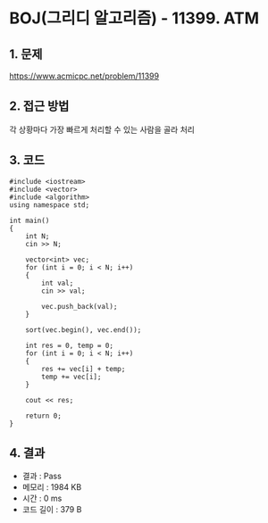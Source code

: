 # BOJ(그리디 알고리즘) - 11399. ATM

## 1. 문제  
https://www.acmicpc.net/problem/11399
## 2. 접근 방법  
각 상황마다 가장 빠르게 처리할 수 있는 사람을 골라 처리
## 3. 코드  
```
#include <iostream>
#include <vector>
#include <algorithm>
using namespace std;

int main()
{
	int N;
	cin >> N;

	vector<int> vec;
	for (int i = 0; i < N; i++)
	{
		int val;
		cin >> val;

		vec.push_back(val);
	}

	sort(vec.begin(), vec.end());

	int res = 0, temp = 0;
	for (int i = 0; i < N; i++)
	{
		res += vec[i] + temp;
		temp += vec[i];		
	}

	cout << res;

	return 0;
}
```
## 4. 결과
- 결과 : Pass
- 메모리 : 1984 KB
- 시간 : 0 ms
- 코드 길이 : 379 B